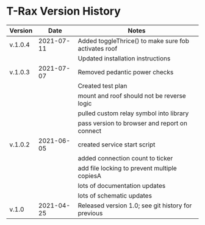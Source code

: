 # T-Rax Version History

| Version | Date       | Notes |
|---------|------------|-------|
| v.1.0.4 | 2021-07-11 | Added toggleThrice() to make sure fob activates roof |
|         |            | Updated installation instructions |
| v.1.0.3 | 2021-07-07 | Removed pedantic power checks |
|         |            | Created test plan |
|         |            | mount and roof should not be reverse logic |
|         |            | pulled custom relay symbol into library |
|         |            | pass version to browser and report on connect |
| v.1.0.2 | 2021-06-05 | created service start script |
|         |            | added connection count to ticker |
|         |            | add file locking to prevent multiple copiesA |
|         |            | lots of documentation updates |
|         |            | lots of schematic updates |
| v.1.0   | 2021-04-25 | Released version 1.0; see git history for previous |
